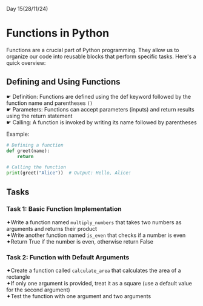 Day 15(28/11/24)

# Functions in Python

Functions are a crucial part of Python programming. They allow us to organize our code into reusable blocks that perform specific tasks. Here's a quick overview:

## Defining and Using Functions
☛ Definition: Functions are defined using the def keyword followed by the function name and parentheses `()`  
☛ Parameters: Functions can accept parameters (inputs) and return results using the return statement  
☛ Calling: A function is invoked by writing its name followed by parentheses  

Example:
```python
# Defining a function
def greet(name):
    return

# Calling the function
print(greet("Alice"))  # Output: Hello, Alice!
```

## Tasks

### Task 1: Basic Function Implementation

✦Write a function named `multiply_numbers` that takes two numbers as arguments and returns their product  
✦Write another function named `is_even` that checks if a number is even  
✦Return True if the number is even, otherwise return False  


### Task 2: Function with Default Arguments

✦Create a function called `calculate_area` that calculates the area of a rectangle  
✦If only one argument is provided, treat it as a square (use a default value for the second argument)  
✦Test the function with one argument and two arguments  
